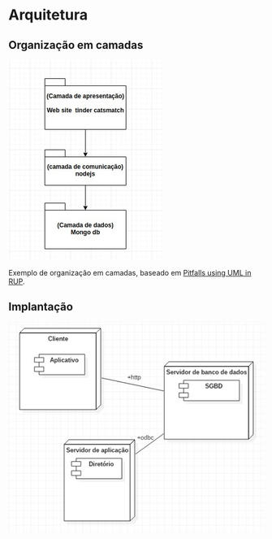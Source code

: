 # Arquitetura

## Organização em camadas

![](componentes-camadas.jpg)

Exemplo de organização em camadas, baseado em [Pitfalls using UML in RUP](https://www.sparxsystems.com.au/downloads/whitepapers/Pitfalls%20using%20UML%20in%20RUP%20_part%202_.pdf).

## Implantação

![](diagramaimplantacao.jpg)
